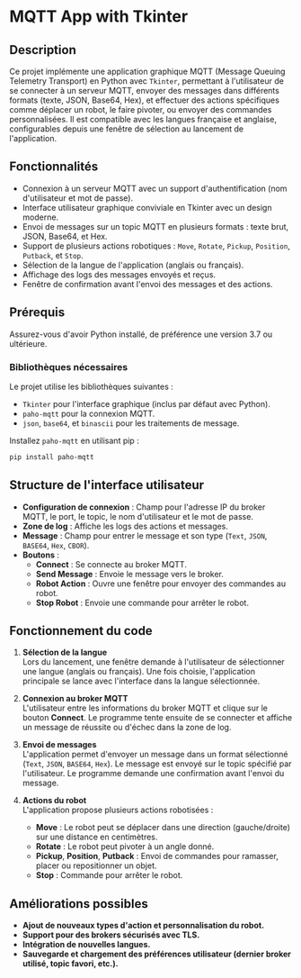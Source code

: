 # MQTT App with Tkinter

## Description

Ce projet implémente une application graphique MQTT (Message Queuing Telemetry Transport) en Python avec `Tkinter`, permettant à l'utilisateur de se connecter à un serveur MQTT, envoyer des messages dans différents formats (texte, JSON, Base64, Hex), et effectuer des actions spécifiques comme déplacer un robot, le faire pivoter, ou envoyer des commandes personnalisées. Il est compatible avec les langues française et anglaise, configurables depuis une fenêtre de sélection au lancement de l'application.

## Fonctionnalités

- Connexion à un serveur MQTT avec un support d'authentification (nom d'utilisateur et mot de passe).
- Interface utilisateur graphique conviviale en Tkinter avec un design moderne.
- Envoi de messages sur un topic MQTT en plusieurs formats : texte brut, JSON, Base64, et Hex.
- Support de plusieurs actions robotiques : `Move`, `Rotate`, `Pickup`, `Position`, `Putback`, et `Stop`.
- Sélection de la langue de l'application (anglais ou français).
- Affichage des logs des messages envoyés et reçus.
- Fenêtre de confirmation avant l'envoi des messages et des actions.

## Prérequis

Assurez-vous d'avoir Python installé, de préférence une version 3.7 ou ultérieure.

### Bibliothèques nécessaires

Le projet utilise les bibliothèques suivantes :

- `Tkinter` pour l'interface graphique (inclus par défaut avec Python).
- `paho-mqtt` pour la connexion MQTT.
- `json`, `base64`, et `binascii` pour les traitements de message.

Installez `paho-mqtt` en utilisant pip :

```bash
pip install paho-mqtt
```

## Structure de l'interface utilisateur

- **Configuration de connexion** : Champ pour l'adresse IP du broker MQTT, le port, le topic, le nom d'utilisateur et le mot de passe.
- **Zone de log** : Affiche les logs des actions et messages.
- **Message** : Champ pour entrer le message et son type (`Text`, `JSON`, `BASE64`, `Hex`, `CBOR`).
- **Boutons** :
  - **Connect** : Se connecte au broker MQTT.
  - **Send Message** : Envoie le message vers le broker.
  - **Robot Action** : Ouvre une fenêtre pour envoyer des commandes au robot.
  - **Stop Robot** : Envoie une commande pour arrêter le robot.

## Fonctionnement du code

1. **Sélection de la langue**  
   Lors du lancement, une fenêtre demande à l'utilisateur de sélectionner une langue (anglais ou français). Une fois choisie, l'application principale se lance avec l'interface dans la langue sélectionnée.

2. **Connexion au broker MQTT**  
   L'utilisateur entre les informations du broker MQTT et clique sur le bouton **Connect**. Le programme tente ensuite de se connecter et affiche un message de réussite ou d'échec dans la zone de log.

3. **Envoi de messages**  
   L'application permet d'envoyer un message dans un format sélectionné (`Text`, `JSON`, `BASE64`, `Hex`). Le message est envoyé sur le topic spécifié par l'utilisateur. Le programme demande une confirmation avant l'envoi du message.

4. **Actions du robot**  
   L'application propose plusieurs actions robotisées :
   - **Move** : Le robot peut se déplacer dans une direction (gauche/droite) sur une distance en centimètres.
   - **Rotate** : Le robot peut pivoter à un angle donné.
   - **Pickup**, **Position**, **Putback** : Envoi de commandes pour ramasser, placer ou repositionner un objet.
   - **Stop** : Commande pour arrêter le robot.

## Améliorations possibles

- **Ajout de nouveaux types d'action et personnalisation du robot.**
- **Support pour des brokers sécurisés avec TLS.**
- **Intégration de nouvelles langues.**
- **Sauvegarde et chargement des préférences utilisateur (dernier broker utilisé, topic favori, etc.).**
